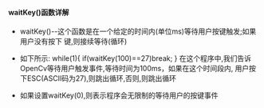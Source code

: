 #### waitKey()函数详解 

- waitKey()--这个函数是在一个给定的时间内(单位ms)等待用户按键触发;如果用户没有按下 键,则接续等待(循环)

- 如下所示: while(1){ if(waitKey(100)==27)break; } 在这个程序中,我们告诉OpenCv等待用户触发事件,等待时间为100ms，如果在这个时间段内, 用户按下ESC(ASCII码为27),则跳出循环,否则,则跳出循环

- 如果设置waitKey(0),则表示程序会无限制的等待用户的按键事件
